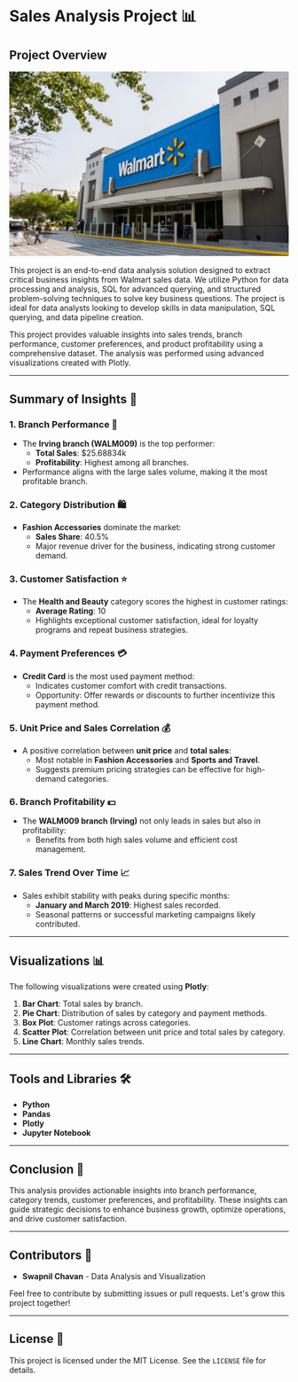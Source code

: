 # Sales Analysis Project 📊
## Project Overview

![Project Pipeline](https://github.com/tushar384/Walmart_SQL_Pandas/blob/main/Walmart%20Project%20Img.jpg?raw=true)


This project is an end-to-end data analysis solution designed to extract critical business insights from Walmart sales data. We utilize Python for data processing and analysis, SQL for advanced querying, and structured problem-solving techniques to solve key business questions. The project is ideal for data analysts looking to develop skills in data manipulation, SQL querying, and data pipeline creation.

This project provides valuable insights into sales trends, branch performance, customer preferences, and product profitability using a comprehensive dataset. The analysis was performed using advanced visualizations created with Plotly.

---

## Summary of Insights 🚀

### 1. Branch Performance 🏬
- The **Irving branch (WALM009)** is the top performer:
  - **Total Sales**: $25.68834k
  - **Profitability**: Highest among all branches.
- Performance aligns with the large sales volume, making it the most profitable branch.

### 2. Category Distribution 🛍️
- **Fashion Accessories** dominate the market:
  - **Sales Share**: 40.5%
  - Major revenue driver for the business, indicating strong customer demand.

### 3. Customer Satisfaction ⭐
- The **Health and Beauty** category scores the highest in customer ratings:
  - **Average Rating**: 10
  - Highlights exceptional customer satisfaction, ideal for loyalty programs and repeat business strategies.

### 4. Payment Preferences 💳
- **Credit Card** is the most used payment method:
  - Indicates customer comfort with credit transactions.
  - Opportunity: Offer rewards or discounts to further incentivize this payment method.

### 5. Unit Price and Sales Correlation 💰
- A positive correlation between **unit price** and **total sales**:
  - Most notable in **Fashion Accessories** and **Sports and Travel**.
  - Suggests premium pricing strategies can be effective for high-demand categories.

### 6. Branch Profitability 💵
- The **WALM009 branch (Irving)** not only leads in sales but also in profitability:
  - Benefits from both high sales volume and efficient cost management.

### 7. Sales Trend Over Time 📈
- Sales exhibit stability with peaks during specific months:
  - **January and March 2019**: Highest sales recorded.
  - Seasonal patterns or successful marketing campaigns likely contributed.

---

## Visualizations 📊

The following visualizations were created using **Plotly**:
1. **Bar Chart**: Total sales by branch.
2. **Pie Chart**: Distribution of sales by category and payment methods.
3. **Box Plot**: Customer ratings across categories.
4. **Scatter Plot**: Correlation between unit price and total sales by category.
5. **Line Chart**: Monthly sales trends.

---

## Tools and Libraries 🛠️
- **Python**
- **Pandas**
- **Plotly**
- **Jupyter Notebook**

---

## Conclusion 📝
This analysis provides actionable insights into branch performance, category trends, customer preferences, and profitability. These insights can guide strategic decisions to enhance business growth, optimize operations, and drive customer satisfaction.

---

## Contributors 👥
- **Swapnil Chavan** - Data Analysis and Visualization

Feel free to contribute by submitting issues or pull requests. Let's grow this project together!

---

## License 📄
This project is licensed under the MIT License. See the `LICENSE` file for details.
